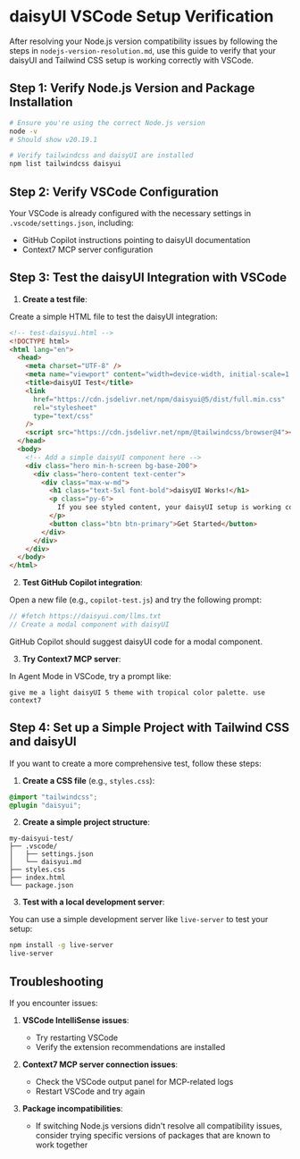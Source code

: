 # daisyUI VSCode Setup Verification

After resolving your Node.js version compatibility issues by following the steps in `nodejs-version-resolution.md`, use this guide to verify that your daisyUI and Tailwind CSS setup is working correctly with VSCode.

## Step 1: Verify Node.js Version and Package Installation

```bash
# Ensure you're using the correct Node.js version
node -v
# Should show v20.19.1

# Verify tailwindcss and daisyUI are installed
npm list tailwindcss daisyui
```

## Step 2: Verify VSCode Configuration

Your VSCode is already configured with the necessary settings in `.vscode/settings.json`, including:

- GitHub Copilot instructions pointing to daisyUI documentation
- Context7 MCP server configuration

## Step 3: Test the daisyUI Integration with VSCode

1. **Create a test file**:

Create a simple HTML file to test the daisyUI integration:

```html
<!-- test-daisyui.html -->
<!DOCTYPE html>
<html lang="en">
  <head>
    <meta charset="UTF-8" />
    <meta name="viewport" content="width=device-width, initial-scale=1.0" />
    <title>daisyUI Test</title>
    <link
      href="https://cdn.jsdelivr.net/npm/daisyui@5/dist/full.min.css"
      rel="stylesheet"
      type="text/css"
    />
    <script src="https://cdn.jsdelivr.net/npm/@tailwindcss/browser@4"></script>
  </head>
  <body>
    <!-- Add a simple daisyUI component here -->
    <div class="hero min-h-screen bg-base-200">
      <div class="hero-content text-center">
        <div class="max-w-md">
          <h1 class="text-5xl font-bold">daisyUI Works!</h1>
          <p class="py-6">
            If you see styled content, your daisyUI setup is working correctly.
          </p>
          <button class="btn btn-primary">Get Started</button>
        </div>
      </div>
    </div>
  </body>
</html>
```

2. **Test GitHub Copilot integration**:

Open a new file (e.g., `copilot-test.js`) and try the following prompt:

```javascript
// #fetch https://daisyui.com/llms.txt
// Create a modal component with daisyUI
```

GitHub Copilot should suggest daisyUI code for a modal component.

3. **Try Context7 MCP server**:

In Agent Mode in VSCode, try a prompt like:

```
give me a light daisyUI 5 theme with tropical color palette. use context7
```

## Step 4: Set up a Simple Project with Tailwind CSS and daisyUI

If you want to create a more comprehensive test, follow these steps:

1. **Create a CSS file** (e.g., `styles.css`):

```css
@import "tailwindcss";
@plugin "daisyui";
```

2. **Create a simple project structure**:

```
my-daisyui-test/
├── .vscode/
│   ├── settings.json
│   └── daisyui.md
├── styles.css
├── index.html
└── package.json
```

3. **Test with a local development server**:

You can use a simple development server like `live-server` to test your setup:

```bash
npm install -g live-server
live-server
```

## Troubleshooting

If you encounter issues:

1. **VSCode IntelliSense issues**:

   - Try restarting VSCode
   - Verify the extension recommendations are installed

2. **Context7 MCP server connection issues**:

   - Check the VSCode output panel for MCP-related logs
   - Restart VSCode and try again

3. **Package incompatibilities**:
   - If switching Node.js versions didn't resolve all compatibility issues, consider trying specific versions of packages that are known to work together
